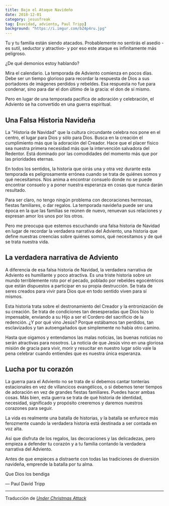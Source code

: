 ```yaml
---
title: Bajo el Ataque Navideño
date: 2018-12-01
category: jesusfreak
tag: [navidad, adviento, Paul Tripp]
background: "https://i.imgur.com/bZ4p4ru.jpg"
---
```


Tu y tu familia están siendo atacados. Probablemente no sentirás el asedio -es sutil, seductor y atractivo- y por eso este ataque es infinitamente más peligroso.

¿De qué demonios estoy hablando?

Mira el calendario. La temporada de Adviento comienza en pocos días. Debe ser un tiempo glorioso para recordar la respuesta de Dios a sus portadores de imágenes perdidos y rebeldes. Esa respuesta no fue para condenar, sino para dar el don último de la gracia: el don de sí mismo.

Pero en lugar de una temporada pacífica de adoración y celebración, el Adviento se ha convertido en una guerra espiritual.

## Una Falsa Historia Navideña

La "Historia de Navidad" que la cultura circundante celebra nos pone en el centro, el lugar para Dios y sólo para Dios. Busca en la creación el cumplimiento más que la adoración del Creador. Hace que el placer físico sea nuestra primera necesidad más que la intervención salvadora del Redentor. Está dominado por las comodidades del momento más que por las prioridades eternas.

En todos los sentidos, la historia que oirás una y otra vez durante esta temporada es peligrosamente errónea cuando se trata de quiénes somos y qué necesitamos. Nos anima a encontrar consuelo donde no se puede encontrar consuelo y a poner nuestra esperanza en cosas que nunca darán resultado.

Para ser claro, no tengo ningún problema con decoraciones hermosas, fiestas familiares, o dar regalos. La temporada navideña puede ser una época en la que las familias se reúnen de nuevo, renuevan sus relaciones y expresan amor los unos por los otros.

Pero me preocupa que estemos escuchando una falsa historia de Navidad en lugar de recordar la verdadera narrativa del Adviento, una historia que define nuestras creencias sobre quiénes somos, qué necesitamos y de qué se trata nuestra vida.

## La verdadera narrativa de Adviento

A diferencia de esa falsa historia de Navidad, la verdadera narrativa de Adviento es humillante y poco atractiva. Es una triste historia sobre un mundo terriblemente roto por el pecado, poblado por rebeldes egocéntricos que están dispuestos a participar en su propia destrucción. Se trata de seres creados para vivir para Dios que en todo sentido viven para sí mismos.

Esta historia trata sobre el destronamiento del Creador y la entronización de su creación. Se trata de condiciones tan desesperadas que Dios hizo lo impensable, enviando a su Hijo a ser el Cordero del sacrificio de la redención. ¿Y por qué vino Jesús? Porque estábamos tan perdidos, tan esclavizados y tan autoengañados que simplemente no había otro camino.

Hasta que oigamos y entendamos las malas noticias, las buenas noticias no serán atractivas para nosotros. La noticia de que Jesús vino en una gloriosa misión de gracia para vivir, morir y resucitar en nuestro lugar sólo vale la pena celebrar cuando entiendes que es nuestra única esperanza.

## Lucha por tu corazón

La guerra para el Adviento no se trata de si debemos cantar tonterías estacionales en vez de villancicos evangélicos, o si debemos tener tiempos de adoración en vez de grandes fiestas familiares. Puedes hacer ambas cosas. Más bien, esta guerra se trata de qué historia de identidad, necesidad, significado y propósito creeremos y daremos nuestros corazones para seguir.

La vida es realmente una batalla de historias, y la batalla se enfurece más ferozmente cuando la verdadera historia está destinada a ser contada en voz alta.

Así que disfruta de los regalos, las decoraciones y las delicadezas, pero empieza a defender tu corazón y a tu familia contando la verdadera narrativa del Adviento.

Antes de que empieces a distraerte con todas las tradiciones de diversión navideña, emprende la batalla por tu alma.

Que Dios los bendiga

— Paul David Tripp

---

Traducción de _[Under Christmas Attack](https://www.paultripp.com/wednesdays-word/posts/under-christmas-attack)_
